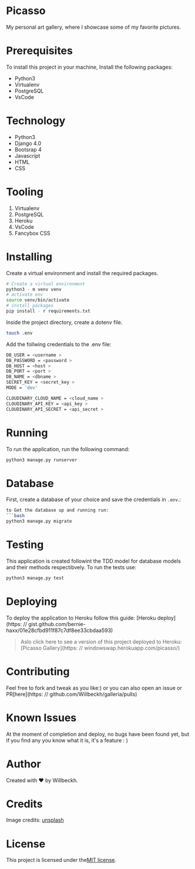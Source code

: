 # Picasso

My personal art gallery, where I showcase some of my favorite pictures.

# Prerequisites

To install this project in your machine, Install the following packages:

- Python3
- Virtualenv
- PostgreSQL
- VsCode

# Technology

- Python3
- Django 4.0
- Bootsrap 4
- Javascript
- HTML
- CSS

# Tooling

1. Virtualenv
2. PostgreSQL
3. Heroku
4. VsCode
5. Fancybox CSS

# Installing

Create a virtual environment and install the required packages.

```bash
# Create a virtual environment
python3 - m venv venv
# activate env
source venv/bin/activate
# install packages
pip install - r requirements.txt
```

Inside the project directory, create a dotenv file.

```bash
touch .env
```

Add the follwing credentials to the .env file:

```bash
DB_USER = <username >
DB_PASSWORD = <password >
DB_HOST = <host >
DB_PORT = <port >
DB_NAME = <dbname >
SECRET_KEY = <secret_key >
MODE = 'dev'

CLOUDINARY_CLOUD_NAME = <cloud_name >
CLOUDINARY_API_KEY = <api_key >
CLOUDINARY_API_SECRET = <api_secret >

```

# Running

To run the application, run the following command:

```bash
python3 manage.py runserver
```

# Database

First, create a database of your choice and save the credentials in `.env`.:

````bash
to Get the database up and running run:
```bash
python3 manage.py migrate
````

# Testing

This application is created followint the TDD model for database models and their methods respectibvely.
To run the tests use:

```bash
python3 manage.py test
```

# Deploying

To deploy the application to Heroku follow this guide: [Heroku deploy](https: // gist.github.com/bernie-haxx/01e28cfbd911f87c7df8ee33cbdaa593)

> Aslo click here to see a version of this project deployed to Heroku: [Picasso Gallery](https: // windowswap.herokuapp.com/picasso/)

# Contributing

Feel free to fork and tweak as you like:)
or you can also open an issue or PR[here](https: // github.com/Willbeckh/galleria/pulls)

# Known Issues

At the moment of completion and deploy, no bugs have been found yet, but if you find any you know what it is, it's a feature : )

# Author

Created with ❤️ by Willbeckh.

# Credits

Image credits:
[unsplash](https://www.unsplash.com)

# License

This project is licensed under the[MIT license](LICENSE).
